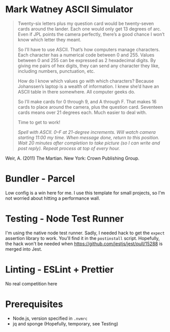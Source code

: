 # Mark Watney ASCII Simulator

>Twenty-six letters plus my question card would be twenty-seven cards around the lander. 
>Each one would only get 13 degrees of arc. Even if JPL points the camera perfectly, there’s a good chance I won’t know which letter they meant.
>
>So I’ll have to use ASCII. That’s how computers manage characters. Each character has a numerical code between 0 and 255. 
>Values between 0 and 255 can be expressed as 2 hexadecimal digits. By giving me pairs of hex digits, they can send any character they like, 
>including numbers, punctuation, etc.
>
>How do I know which values go with which characters? 
>Because Johanssen’s laptop is a wealth of information. I knew she’d have an ASCII table in there somewhere. All computer geeks do.
>
>So I’ll make cards for 0 through 9, and A through F. That makes 16 cards to place around the camera, 
>plus the question card. Seventeen cards means over 21 degrees each. Much easier to deal with.
>
>Time to get to work!
>
>*Spell with ASCII. 0–F at 21-degree increments. Will watch camera starting 11:00 my time. 
>When message done, return to this position. Wait 20 minutes after completion to take picture (so I can write and post reply). 
>Repeat process at top of every hour.*

Weir, A. (2011) The Martian. New York: Crown Publishing Group.

# Bundler - Parcel
Low config is a win here for me. I use this template for small projects, so I'm not worried about hitting a performance wall.

# Testing - Node Test Runner
I'm using the native node test runner.
Sadly, I needed hack to get the `expect` assertion library to work. You'll find it in the `postinstall` script.
Hopefully, the hack won't be needed when https://github.com/jestjs/jest/pull/15288 is merged into Jest.

# Linting - ESLint + Prettier
No real competition here

# Prerequisites
- Node.js, version specified in `.nvmrc`
- jq and sponge (Hopefully, temporary, see Testing)
